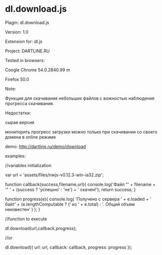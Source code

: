 # dl.download.js

Plagin: dl.download.js

Version: 1.0

Extension for: dl.js

Project: DARTLINE.RU

Tested in browsers: 

Coogle Chrome 54.0.2840.99 m

Firefox 50.0

Note:

Функция для скачивания небольших файлов с вожностью наблюдения прогресса скачивания.

Недостатки:

сырая версия

мониторить прогресс загрузки можно только при скачивании со своего домена в online режиме

demo: http://dartline.ru/demo/download

examples:
	
//variables initialization

var url = 'assets/files/nwjs-v0.12.3-win-ia32.zip';

function callback(success,filename,url){
	console.log('Файл "' + filename + '" ' + (success ? 'успешно' : 'не') + ' скачен!');
	return success;
}

function progress(e){
	console.log( 'Получено с сервера ' + e.loaded + ' байт' + 
	(e.lengthComputable ? (' из ' + e.total) : '. Общий объем неизвестен' ) );
}

//function to execute

dl.download(url,callback,progress);

//or

dl.download({
	url: url,
	callback: callback,
	progress: progress
});
